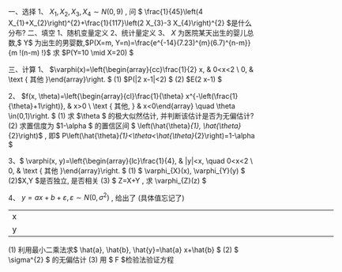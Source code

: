 一、选择
 1、  $X_{1}, X_{2}, X_{3}, X_{4} \sim N(0,9)$ , 问 $ \frac{1}{45}\left(4 X_{1}+X_{2}\right)^{2}+\frac{1}{117}\left(2 X_{3}-3 X_{4}\right)^{2}  $是什么分布?
 二、填空
 1、随机变量定义
 2、统计量定义
 3、  $X$  为医院某天出生的婴儿总数,$  Y$  为出生的男婴数,$P(X=m, Y=n)=\frac{e^{-14}(7.23)^{m}(6.7)^{n-m}}{m !(n-m) !}$
 求  $P(Y=10 \mid X=20) $
 

 三、计算
 1、  $\varphi(x)=\left\{\begin{array}{cc}\frac{1}{2} x, & 0<x<2 \\ 0, & \text { 其他 }\end{array}\right. $
 (1)  $P(|2 x-1|<2) $
 (2)  $E(2 x-1) $
 

 2、  $f(x, \theta)=\left\{\begin{array}{cl}\frac{1}{\theta} x^{-\left(\frac{1}{\theta}+1\right)}, & x>0 \\ \text { 其他, } & x<0\end{array} \quad \theta \in(0,1)\right. $
 (1) 求  $\theta $ 的极大似然估计, 并判断该估计是否为无偏估计?
 (2) 求置信度为  $1-\alpha $ 的置信区间 $ \left(\hat{\theta}_{1}, \hat{\theta}_{2}\right)$ , 即$  P\left(\hat{\theta}_{1}<\theta<\hat{\theta}_{2}\right)=1-\alpha $
 

 3、$  \varphi(x, y)=\left\{\begin{array}{lc}\frac{1}{4}, & |y|<x, \quad 0<x<2 \\ 0, & \text { 其他 }\end{array}\right. $
 (1) $ \varphi_{X}(x), \varphi_{Y}(y) $
 (2)$X,Y $是否独立, 是否相关
 (3) $ Z=X+Y , 求  \varphi_{Z}(z) $
 

 4、  $y=a x+b+{\varepsilon}, {\varepsilon} \sim N\left(0, {\sigma}^{2}\right)$ , 给出了 (具体值忘记了)
 <table data-lake-id="Tf07h" id="Tf07h" margin="true" width-mode="contain" class="lake-table" style="width: 659px"><colgroup><col width="131"><col width="131"><col width="131"><col width="131"><col width="135"></colgroup><tbody><tr data-lake-id="u8916b9f2" id="u8916b9f2"><td data-lake-id="uea43e7ba" id="uea43e7ba">x
 </td><td data-lake-id="u19aebf9d" id="u19aebf9d"></td><td data-lake-id="u4a81f903" id="u4a81f903"></td><td data-lake-id="u4e348f88" id="u4e348f88"></td><td data-lake-id="u04be2cfb" id="u04be2cfb"></td></tr><tr data-lake-id="u2ab9af8d" id="u2ab9af8d"><td data-lake-id="u9ec8e95a" id="u9ec8e95a">y
 </td><td data-lake-id="uc599e82e" id="uc599e82e"></td><td data-lake-id="u5165bfba" id="u5165bfba"></td><td data-lake-id="u1a906ea0" id="u1a906ea0"></td><td data-lake-id="uc4bf3296" id="uc4bf3296"></td></tr></tbody></table>(1) 利用最小二乘法求$  \hat{a}, \hat{b}, \hat{y}=\hat{a} x+\hat{b} $
 (2) $ \sigma^{2} $ 的无偏估计
 (3) 用 $ F  $检验法验证方程
 ​

 
